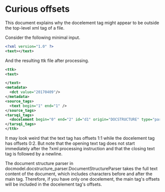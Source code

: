 # Curious offsets

This document explains why the docelement tag might appear to be outside the top-level xml tag of a file.

Consider the following minimal input.

```xml
<?xml version="1.0" ?>
<text></text>
```

And the resulting ttk file after processing.


```xml
<ttk>
<text>

</text>
<metadata>
  <dct value="20170409"/>
</metadata>
<source_tags>
  <text begin="1" end="1" />
</source_tags>
<tarsqi_tags>
  <docelement begin="0" end="2" id="d1" origin="DOCSTRUCTURE" type="paragraph" />
</tarsqi_tags>
</ttk>
```

It may look weird that the text tag has offsets 1:1 while the docelement tag has offsets 0:2. But note that the opening text tag does not start immediately after the ?xml processing instruction and that the closing text tag is followed by a newline.

The document structure parser in docmodel.docstructure_parser.DocumentStructureParser takes the full text content of the document, which includes characters before and after the main tag. Therefore, if you have only one docelement, the main tag's offsets will be included in the docelement tag's offsets.
